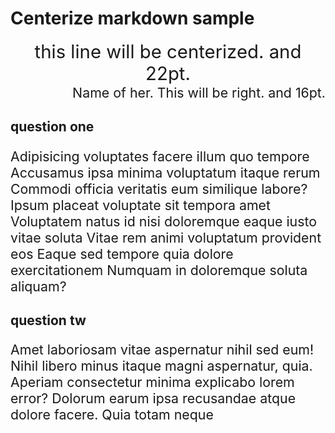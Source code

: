 # Centerize markdown sample

<div align='center' style='font-size:22pt'>
    this line will be centerized. and 22pt.
</div>


<div style= 'text-align:right; font-size:16pt'>
    Name of her. This will be right. and 16pt.
</div>

## question one
<p style='font-size:16pt'>
    Adipisicing voluptates facere illum quo tempore Accusamus ipsa minima voluptatum itaque rerum Commodi officia veritatis eum similique labore? Ipsum placeat voluptate sit tempora amet Voluptatem natus id nisi doloremque eaque iusto vitae soluta Vitae rem animi voluptatum provident eos Eaque sed tempore quia dolore exercitationem Numquam in doloremque soluta aliquam?
</p>

## question tw
<p style='font-size:16pt'>
    Amet laboriosam vitae aspernatur nihil sed eum! Nihil libero minus itaque magni aspernatur, quia. Aperiam consectetur minima explicabo lorem error? Dolorum earum ipsa recusandae atque dolore facere. Quia totam neque
</p>

